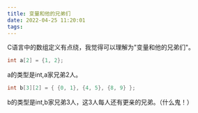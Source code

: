```yaml
---
title: 变量和他的兄弟们
date: 2022-04-25 11:20:01
tags:
---
```


C语言中的数组定义有点绕，我觉得可以理解为"变量和他的兄弟们"。
```C
int a[2] = {1, 2};
```
a的类型是int,a家兄弟2人。  

```C
int b[3][2] = { {0, 1}, {4, 5}, {8, 9} };
```
b的类型是int,b家兄弟3人，这3人每人还有更亲的兄弟。（什么鬼！）